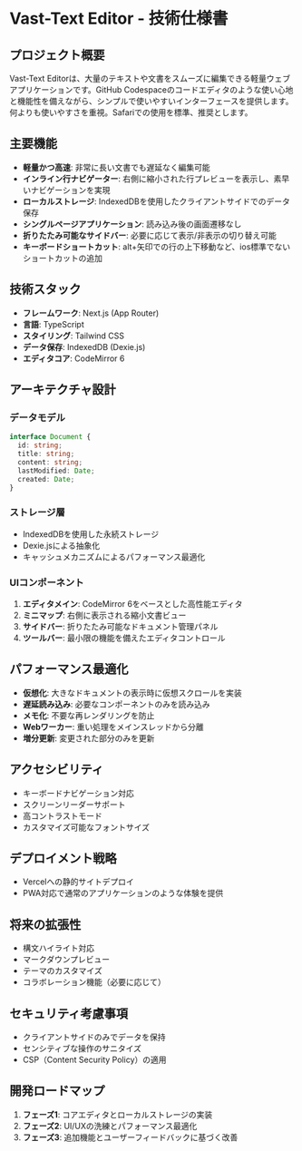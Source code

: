 # Vast-Text Editor - 技術仕様書

## プロジェクト概要

Vast-Text Editorは、大量のテキストや文書をスムーズに編集できる軽量ウェブアプリケーションです。GitHub Codespaceのコードエディタのような使い心地と機能性を備えながら、シンプルで使いやすいインターフェースを提供します。何よりも使いやすさを重視。Safariでの使用を標準、推奨とします。

## 主要機能

- **軽量かつ高速**: 非常に長い文書でも遅延なく編集可能
- **インライン行ナビゲーター**: 右側に縮小された行プレビューを表示し、素早いナビゲーションを実現
- **ローカルストレージ**: IndexedDBを使用したクライアントサイドでのデータ保存
- **シングルページアプリケーション**: 読み込み後の画面遷移なし
- **折りたたみ可能なサイドバー**: 必要に応じて表示/非表示の切り替え可能
- **キーボードショートカット**: alt+矢印での行の上下移動など、ios標準でないショートカットの追加

## 技術スタック

- **フレームワーク**: Next.js (App Router)
- **言語**: TypeScript
- **スタイリング**: Tailwind CSS
- **データ保存**: IndexedDB (Dexie.js)
- **エディタコア**: CodeMirror 6

## アーキテクチャ設計

### データモデル
```typescript
interface Document {
  id: string;
  title: string;
  content: string;
  lastModified: Date;
  created: Date;
}
```

### ストレージ層
- IndexedDBを使用した永続ストレージ
- Dexie.jsによる抽象化
- キャッシュメカニズムによるパフォーマンス最適化

### UIコンポーネント
1. **エディタメイン**: CodeMirror 6をベースとした高性能エディタ
2. **ミニマップ**: 右側に表示される縮小文書ビュー
3. **サイドバー**: 折りたたみ可能なドキュメント管理パネル
4. **ツールバー**: 最小限の機能を備えたエディタコントロール

## パフォーマンス最適化

- **仮想化**: 大きなドキュメントの表示時に仮想スクロールを実装
- **遅延読み込み**: 必要なコンポーネントのみを読み込み
- **メモ化**: 不要な再レンダリングを防止
- **Webワーカー**: 重い処理をメインスレッドから分離
- **増分更新**: 変更された部分のみを更新

## アクセシビリティ

- キーボードナビゲーション対応
- スクリーンリーダーサポート
- 高コントラストモード
- カスタマイズ可能なフォントサイズ

## デプロイメント戦略

- Vercelへの静的サイトデプロイ
- PWA対応で通常のアプリケーションのような体験を提供

## 将来の拡張性

- 構文ハイライト対応
- マークダウンプレビュー
- テーマのカスタマイズ
- コラボレーション機能（必要に応じて）

## セキュリティ考慮事項

- クライアントサイドのみでデータを保持
- センシティブな操作のサニタイズ
- CSP（Content Security Policy）の適用

## 開発ロードマップ

1. **フェーズ1**: コアエディタとローカルストレージの実装
2. **フェーズ2**: UI/UXの洗練とパフォーマンス最適化
3. **フェーズ3**: 追加機能とユーザーフィードバックに基づく改善